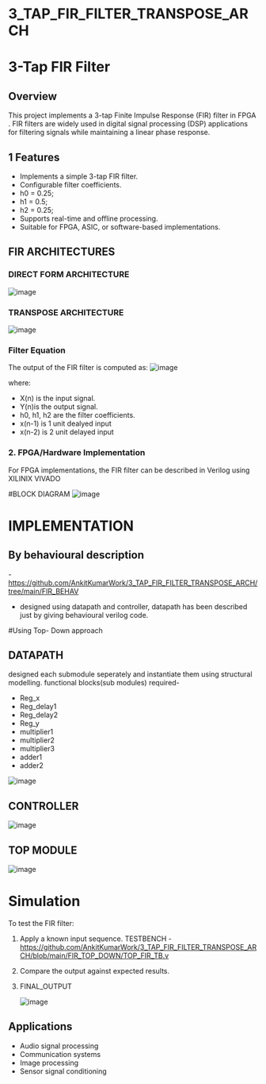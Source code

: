 # 3_TAP_FIR_FILTER_TRANSPOSE_ARCH

# 3-Tap FIR Filter

## Overview
This project implements a 3-tap Finite Impulse Response (FIR) filter in FPGA . FIR filters are widely used in digital signal processing (DSP) applications for filtering signals while maintaining a linear phase response.

## 1 Features
- Implements a simple 3-tap FIR filter.
- Configurable filter coefficients.
- h0 = 0.25;
- h1 = 0.5;
- h2 = 0.25;
- Supports real-time and offline processing.
- Suitable for FPGA, ASIC, or software-based implementations.

## FIR ARCHITECTURES

### DIRECT FORM ARCHITECTURE
![image](https://github.com/user-attachments/assets/4d9604fd-8028-4b67-ba15-b569f42981ba)


### TRANSPOSE ARCHITECTURE
![image](https://github.com/user-attachments/assets/7a6b0431-e441-44ff-ae3d-e2524c321ff7)


### Filter Equation
The output of the FIR filter is computed as:
![image](https://github.com/user-attachments/assets/6e1426b8-5272-464c-881c-3c978b7e967e)

where:
- X(n) is the input signal.
- Y(n)is the output signal.
- h0, h1, h2 are the filter coefficients.
- x(n-1) is 1 unit dealyed input
- x(n-2) is 2 unit delayed input


### 2. FPGA/Hardware Implementation
For FPGA implementations, the FIR filter can be described in Verilog using XILINIX VIVADO

#BLOCK DIAGRAM
![image](https://github.com/user-attachments/assets/f298a024-67f4-475c-b7e7-0380fae9d439)

# IMPLEMENTATION 
## By behavioural description 
-https://github.com/AnkitKumarWork/3_TAP_FIR_FILTER_TRANSPOSE_ARCH/tree/main/FIR_BEHAV
- designed using datapath and controller, datapath has been described just by giving behavioural verilog code.

#Using Top- Down approach
## DATAPATH

designed each submodule seperately and instantiate them using structural modelling.
functional blocks(sub modules) required-
- Reg_x 
- Reg_delay1
- Reg_delay2
- Reg_y
- multiplier1
- multiplier2
- multiplier3
- adder1
- adder2
  
![image](https://github.com/user-attachments/assets/58b973b3-3468-4322-8afa-50390ada0c35)

## CONTROLLER

![image](https://github.com/user-attachments/assets/5f326f76-5fac-4632-86db-80968ddc7f8f)

## TOP MODULE 

![image](https://github.com/user-attachments/assets/67493065-5f31-4c1c-af0f-1b2a46886590)


# Simulation
To test the FIR filter:
1. Apply a known input sequence.
   TESTBENCH - https://github.com/AnkitKumarWork/3_TAP_FIR_FILTER_TRANSPOSE_ARCH/blob/main/FIR_TOP_DOWN/TOP_FIR_TB.v
2. Compare the output against expected results.
3. FINAL_OUTPUT

   ![image](https://github.com/user-attachments/assets/464eb3b9-4fff-4ec5-ace5-ba9e9ba72b46)


## Applications
- Audio signal processing
- Communication systems
- Image processing
- Sensor signal conditioning

